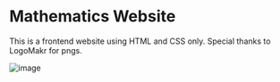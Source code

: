 # Mathematics Website

This is a frontend website using HTML and CSS only. Special thanks to LogoMakr for pngs. 

![image](https://github.com/user-attachments/assets/ae135484-f733-49d1-b889-9e661ad00b96)

